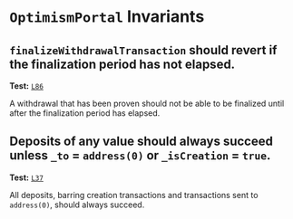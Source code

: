 # `OptimismPortal` Invariants

## `finalizeWithdrawalTransaction` should revert if the finalization period has not elapsed.
**Test:** [`L86`](https://github.com/ethereum-optimism/optimism/tree/develop/packages/contracts-bedrock/contracts/test/invariants/OptimismPortal.t.sol#L86)

A withdrawal that has been proven should not be able to be finalized until after the finalization period has elapsed. 


## Deposits of any value should always succeed unless `_to` = `address(0)` or `_isCreation` = `true`.
**Test:** [`L37`](https://github.com/ethereum-optimism/optimism/tree/develop/packages/contracts-bedrock/contracts/echidna/FuzzOptimismPortal.sol#L37)

All deposits, barring creation transactions and transactions sent to `address(0)`, should always succeed. 

